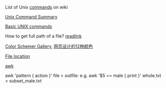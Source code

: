 List of Unix [commands](http://en.wikipedia.org/wiki/List_of_Unix_commands) on wiki

[Unix Command Summary](http://www.math.utah.edu/computing/unix/unix-commands.html#ls)

[Basic UNIX commands](http://mally.stanford.edu/~sr/computing/basic-unix.html)

How to get full path of a file? [readlink](http://stackoverflow.com/questions/5265702/how-to-get-full-path-of-a-file)

[Color Schemer Gallery](http://www.ruanyifeng.com/blog/2008/07/color_tools.html), [网页设计的12种颜色](http://www.ruanyifeng.com/blog/2010/09/12_colors_used_in_web_design.html)

[File location](http://www.ruanyifeng.com/blog/2009/10/5_ways_to_search_for_files_using_the_terminal.html)

[awk](http://awk.readthedocs.org/en/latest/chapter-one.html)

awk 'pattern { action }' file > outfile: e.g. awk '$5 == male { print }' whole.txt > subset_male.txt
